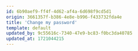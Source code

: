 ```yaml
---
id: 6b90aef9-ff4f-4d62-af4a-6d698f9cd5d1
origin: 3661357f-b386-4e8e-b996-f433732fda4e
title: 'Change my password'
template: default
updated_by: 9c55616c-7340-47e9-bc83-f0bc3da40785
updated_at: 1721044215
---
```

